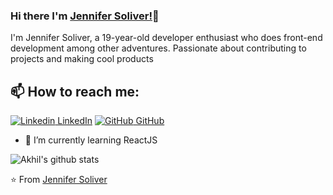 
### Hi there I'm [Jennifer Soliver!](https://www.linkedin.com/in/jennifer-oliveira-876a0a1a4/)👋
I'm Jennifer Soliver, a 19-year-old developer enthusiast who does front-end development among other adventures. Passionate about contributing to projects and making cool products<br>
## 📫 How to reach me: 
[![Linkedin](https://i.stack.imgur.com/gVE0j.png) LinkedIn](https://www.linkedin.com/in/jennifer-oliveira-876a0a1a4/) [![GitHub](https://i.stack.imgur.com/tskMh.png) GitHub](https://github.com/jennysol)
<!--
**AkhilGKrishnan/AkhilGKrishnan** is a ✨ _special_ ✨ repository because its `README.md` (this file) appears on your GitHub profile.

<!--- 🔭 I’m currently working on [Facemask Detector](https://github.com/AkhilGKrishnan/Face-Mask-Detector)-->
- 🌱 I’m currently learning ReactJS


![Akhil's github stats](https://github-readme-stats.vercel.app/api?username=jennysol&show_icons=true&theme=dark)

⭐️ From [Jennifer Soliver](https://github.com/jennysol)
